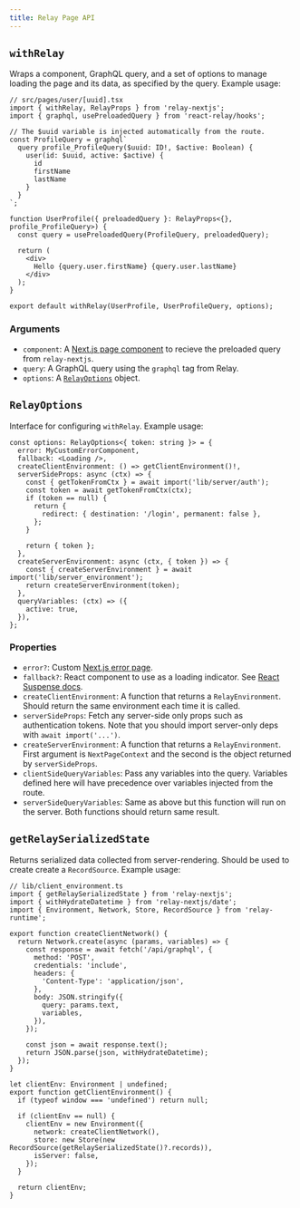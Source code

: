 ```yaml
---
title: Relay Page API
---
```


## `withRelay`

Wraps a component, GraphQL query, and a set of options to manage loading the page
and its data, as specified by the query. Example usage:

```tsx
// src/pages/user/[uuid].tsx
import { withRelay, RelayProps } from 'relay-nextjs';
import { graphql, usePreloadedQuery } from 'react-relay/hooks';

// The $uuid variable is injected automatically from the route.
const ProfileQuery = graphql`
  query profile_ProfileQuery($uuid: ID!, $active: Boolean) {
    user(id: $uuid, active: $active) {
      id
      firstName
      lastName
    }
  }
`;

function UserProfile({ preloadedQuery }: RelayProps<{}, profile_ProfileQuery>) {
  const query = usePreloadedQuery(ProfileQuery, preloadedQuery);

  return (
    <div>
      Hello {query.user.firstName} {query.user.lastName}
    </div>
  );
}

export default withRelay(UserProfile, UserProfileQuery, options);
```

### Arguments

- `component`: A [Next.js page component](https://nextjs.org/docs/basic-features/pages) to
  recieve the preloaded query from `relay-nextjs`.
- `query`: A GraphQL query using the `graphql` tag from Relay.
- `options`: A [`RelayOptions`](#relayoptions) object.

## `RelayOptions`

Interface for configuring `withRelay`. Example usage:

```tsx
const options: RelayOptions<{ token: string }> = {
  error: MyCustomErrorComponent,
  fallback: <Loading />,
  createClientEnvironment: () => getClientEnvironment()!,
  serverSideProps: async (ctx) => {
    const { getTokenFromCtx } = await import('lib/server/auth');
    const token = await getTokenFromCtx(ctx);
    if (token == null) {
      return {
        redirect: { destination: '/login', permanent: false },
      };
    }

    return { token };
  },
  createServerEnvironment: async (ctx, { token }) => {
    const { createServerEnvironment } = await import('lib/server_environment');
    return createServerEnvironment(token);
  },
  queryVariables: (ctx) => ({
    active: true,
  }),
};
```

### Properties

- `error?`: Custom [Next.js error page](https://nextjs.org/docs/advanced-features/custom-error-page).
- `fallback?`: React component to use as a loading indicator.
  See [React Suspense docs](https://reactjs.org/docs/concurrent-mode-suspense.html).
- `createClientEnvironment`: A function that returns a `RelayEnvironment`. Should return
  the same environment each time it is called.
- `serverSideProps`: Fetch any server-side only props such as authentication tokens. Note that
  you should import server-only deps with `await import('...')`.
- `createServerEnvironment`: A function that returns a `RelayEnvironment`. First argument
  is `NextPageContext` and the second is the object returned by `serverSideProps`.
- `clientSideQueryVariables`: Pass any variables into the query. Variables defined here will have precedence
  over variables injected from the route.
- `serverSideQueryVariables`: Same as above but this function will run on the server.
  Both functions should return same result.

## `getRelaySerializedState`

Returns serialized data collected from server-rendering. Should be used to create
create a `RecordSource`. Example usage:

```tsx
// lib/client_environment.ts
import { getRelaySerializedState } from 'relay-nextjs';
import { withHydrateDatetime } from 'relay-nextjs/date';
import { Environment, Network, Store, RecordSource } from 'relay-runtime';

export function createClientNetwork() {
  return Network.create(async (params, variables) => {
    const response = await fetch('/api/graphql', {
      method: 'POST',
      credentials: 'include',
      headers: {
        'Content-Type': 'application/json',
      },
      body: JSON.stringify({
        query: params.text,
        variables,
      }),
    });

    const json = await response.text();
    return JSON.parse(json, withHydrateDatetime);
  });
}

let clientEnv: Environment | undefined;
export function getClientEnvironment() {
  if (typeof window === 'undefined') return null;

  if (clientEnv == null) {
    clientEnv = new Environment({
      network: createClientNetwork(),
      store: new Store(new RecordSource(getRelaySerializedState()?.records)),
      isServer: false,
    });
  }

  return clientEnv;
}
```
